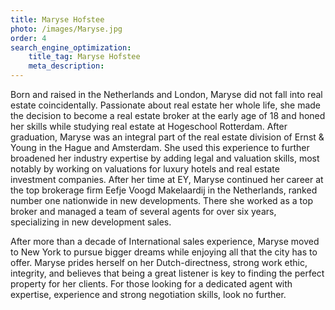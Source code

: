 ```yaml
---
title: Maryse Hofstee
photo: /images/Maryse.jpg
order: 4
search_engine_optimization:
    title_tag: Maryse Hofstee
    meta_description:
---
```

Born and raised in the Netherlands and London, Maryse did not fall into real estate coincidentally. Passionate about real estate her whole life, she made the decision to become a real estate broker at the early age of 18 and honed her skills while studying real estate at Hogeschool Rotterdam. After graduation, Maryse was an integral part of the real estate division of Ernst & Young in the Hague and Amsterdam. She used this experience to further broadened her industry expertise by adding legal and valuation skills, most notably by working on valuations for luxury hotels and real estate investment companies. After her time at EY, Maryse continued her career at the top brokerage firm Eefje Voogd Makelaardij in the Netherlands, ranked number one nationwide in new developments. There she worked as a top broker and managed a team of several agents for over six years, specializing in new development sales. 

After more than a decade of International sales experience, Maryse moved to New York to pursue bigger dreams while enjoying all that the city has to offer. Maryse prides herself on her Dutch-directness, strong work ethic, integrity, and believes that being a great listener is key to finding the perfect property for her clients. For those looking for a dedicated agent with expertise, experience and strong negotiation skills, look no further.
